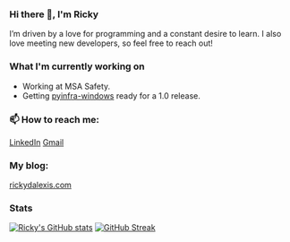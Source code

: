 ### Hi there 👋, I'm Ricky
I’m driven by a love for programming and a constant desire to learn.
I also love meeting new developers, so feel free to reach out!

### What I'm currently working on
* Working at MSA Safety.
* Getting [pyinfra-windows](https://github.com/pyinfra-dev/pyinfra-windows) ready for a 1.0 release.

### 📫 How to reach me:
[LinkedIn](https://www.linkedin.com/in/riccardi-dalexis-255270186/)
[Gmail](mailto:rod7760@rit.edu)

### My blog:
[rickydalexis.com](https://rickydalexis.com)

### Stats
[![Ricky's GitHub stats](https://github-readme-stats-vercel-rod7760s-projects.vercel.app/api?username=rod7760&theme=transparent&hide_border=true)](https://github.com/anuraghazra/github-readme-stats)
[![GitHub Streak](https://github-readme-streak-stats-git-main-rod7760s-projects.vercel.app/?user=rod7760&theme=tokyonight&hide_border=true)](https://git.io/streak-stats)


